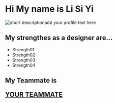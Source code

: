 
 <!DOCTYPE html>
<html lang="en">
<head>
  <meta charset="utf-8">
  <title>Li Si Yi</title>
</head>
<body>
   <h1>Hi My name is Li Si Yi</h1>
    <img src=".../photo6159200819107440898.jpg" alt="short description"  

   <p>add your profile text here</p>

   <h2>My strengthes as a designer are...</h2>
    <ul>
      <li>Strength01</li>
      <li>Strength02</li>
      <li>Strength03</li>
      <li>Strength04</li>
    </ul>

   <h2>My Teammate is</Daryl Pong>
   <p><a href="yourteamate.html">YOUR TEAMMATE</a></p>
</body>

</html>